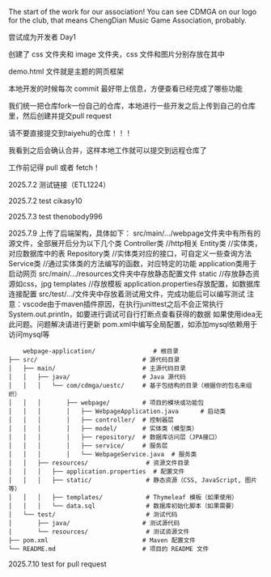 The start of the work for our association!
You can see CDMGA on our logo for the club, that means ChengDian Music Game Association, probably.

尝试成为开发者 Day1

创建了 css 文件夹和 image 文件夹，css 文件和图片分别存放在其中

demo.html 文件就是主题的网页框架

本地开发的时候每次 commit 最好带上信息，方便查看已经完成了哪些功能

我们统一把仓库fork一份自己的仓库，本地进行一些开发之后上传到自己的仓库里，然后创建并提交pull request

请不要直接提交到taiyehu的仓库！！！

我看到之后会确认合并，这样本地工作就可以提交到远程仓库了

工作前记得 pull 或者 fetch！

2025.7.2 测试链接（ETL1224）

2025.7.2 test cikasy10

2025.7.3 test thenobody996

2025.7.9 上传了后端架构，具体如下：
    src/main/.../webpage文件夹中有所有的源文件，全部展开后分为以下几个类
        Controller类   //http相关
        Entity类       //实体类，对应数据库中的表
        Repository类   //实体类对应的接口，可自定义一些查询方法
        Service类      //通过实体类的方法编写的函数，对应特定的功能
        application类用于启动网页
    src/main/.../resources文件夹中存放静态配置文件
        static         //存放静态资源如css，jpg
        templates      //存放模板
        application.properties存放配置，如数据库连接配置
    src/test/.../文件夹中存放着测试用文件，完成功能后可以编写测试
        注意：vscode由于maven插件原因，在执行junittest之后不会正常执行System.out.println，如要进行调试可自行打断点查看获得的数据
        如果使用idea无此问题。问题解决请进行更新
    pom.xml中编写全局配置，如添加mysql依赖用于访问mysql等

        webpage-application/                # 根目录
    ├── src/                             # 源代码目录
    │   ├── main/                        # 主源代码目录
    │   │   ├── java/                    # Java 源代码
    │   │   │   └── com/cdmga/uestc/     # 基于包结构的目录（根据你的包名来组织）
    │   │   │       ├── webpage/         # 项目的模块或功能包
    │   │   │       │   ├── WebpageApplication.java      # 启动类
    │   │   │       │   ├── controller/  # 控制器层
    │   │   │       │   ├── model/       # 实体类（模型类）
    │   │   │       │   ├── repository/  # 数据库访问层（JPA接口）
    │   │   │       │   ├── service/     # 服务层
    │   │   │       │   └── WebpageService.java  # 服务类
    │   │   ├── resources/                # 资源文件目录
    │   │   │   ├── application.properties  # 配置文件
    │   │   │   ├── static/               # 静态资源（CSS, JavaScript, 图片等）
    │   │   │   ├── templates/            # Thymeleaf 模板（如果使用）
    │   │   │   └── data.sql              # 数据库初始化脚本（如果需要）
    │   └── test/                         # 测试代码
    │       ├── java/                    # 测试源代码
    │       └── resources/                # 测试资源文件
    ├── pom.xml                          # Maven 配置文件
    └── README.md                        # 项目的 README 文件

2025.7.10 test for pull request